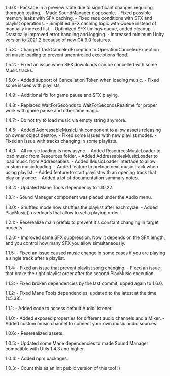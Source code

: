 1.6.0:
    ! Package in a preview state due to significant changes requiring thorough testing.
    - Made SoundManager disposable.
    - Fixed possible memory leaks with SFX caching.
    - Fixed race conditions with SFX and playlist operations.
    - Simplified SFX caching logic with Queue instead of manually indexed list.
    - Optimized SFX timings queue, added cleanup.
    - Drastically improved error handling and logging.
    - Increased minimum Unity version to 2021.2 because of new C# 9.0 features.

1.5.3:
    - Changed TaskCanceledException to OperationCanceledException on music loading to prevent uncontrolled exceptions flood.

1.5.2:
    - Fixed an issue when SFX downloads can be cancelled with some Music tracks.

1.5.0:
    - Added support of Cancellation Token when loading music.
    - Fixed some issues with playlists.

1.4.9:
    - Additional fix for game pause and SFX playing.

1.4.8:
    - Replaced WaitForSeconds to WaitForSecondsRealtime for proper work with game pause and other time magic.

1.4.7:
    - Do not try to load music via empty string anymore. 

1.4.5:
    - Added AddressableMusicLink component to allow assets releasing on owner object destroy.
    - Fixed some issues with new playlist modes.
    - Fixed an issue with tracks changing in some playlists.

1.4.0:
    - All music loading is now async.
    - Added ResourcesMusicLoader to load music from Resources folder.
    - Added AddressablesMusicLoader to load music from Addressables.
    - Added IMusicLoader interface to allow custom music loading.
    - Added feature to preload next music track when using playlist.
    - Added feature to start playlist with an opening track that play only once.
    - Added a lot of documentation summary notes.

1.3.2:
    - Updated Mane Tools dependency to 1.10.22.

1.3.1:
    - Sound Maneger component was placed under the Audio menu.

1.3.0:
    - Shuffled mode now shuffles the playlist after each cycle.
    - Added PlayMusic() overloads that allow to set a playing order.

1.2.1:
    - Reserealize main prefab to prevent it's constant changing in target projects.

1.2.0:
    - Improved same SFX suppression. Now it depends on the SFX length, and you control how many SFX you allow simultaneously.

1.1.5:
    - Fixed an issue caused music change in some cases if you are playing a single track after a playlist.

1.1.4:
    - Fixed an issue that prevent playlist song changing.
    - Fixed an issue that brake the right playlist order after the second PlayMusic execution.

1.1.3:
    - Fixed broken dependencies by the last commit, upped again to 1.6.0.

1.1.2:
    - Fixed Mane Tools dependencies, updated to the latest at the time (1.5.38).

1.1.1:
    - Added code to access default AudioListener.

1.1.0:
    - Added exposed properties for different audio channels and a Mixer.
    - Added custom music channel to connect your own music audio sources.

1.0.6:
    - Reserealized assets.

1.0.5:
    - Updated some Mane dependencies to made Sound Manager compatible with Utils 1.4.3 and higher.

1.0.4:
    - Added npm packages.

1.0.3:
    - Count this as an init public version of this tool :)